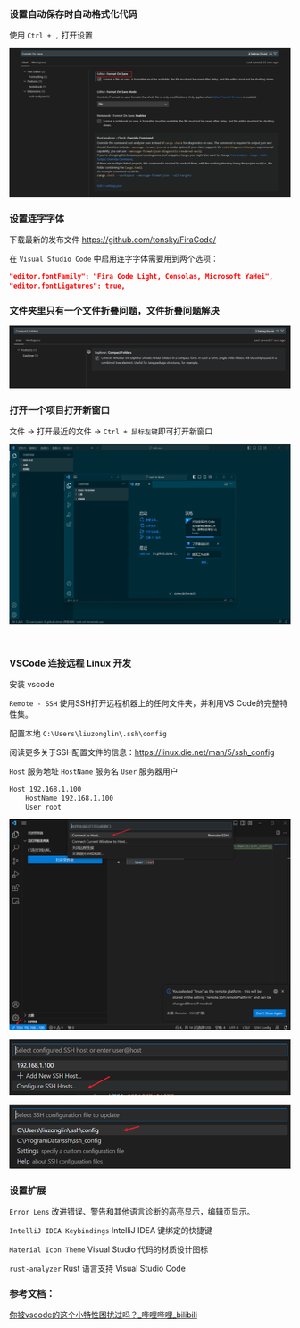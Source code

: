 ### 设置自动保存时自动格式化代码

使用 `Ctrl + ,` 打开设置

![image-20230615080913215](assets/image-20230615080913215.png)



### 设置连字字体

下载最新的发布文件 https://github.com/tonsky/FiraCode/

在 `Visual Studio Code` 中启用连字字体需要用到两个选项：

```json
"editor.fontFamily": "Fira Code Light, Consolas, Microsoft YaHei",
"editor.fontLigatures": true,

```



### 文件夹里只有一个文件折叠问题，文件折叠问题解决

![image-20230615082047450](assets/image-20230615082047450.png)



### 打开一个项目打开新窗口

文件 -> 打开最近的文件 -> `Ctrl + 鼠标左键`​ 即可打开新窗口

![image](assets/image-20230221221932-2mzz88y.png)​

‍

### VSCode 连接远程 Linux 开发

安装 vscode

`Remote - SSH` 使用SSH打开远程机器上的任何文件夹，并利用VS Code的完整特性集。

配置本地 `C:\Users\liuzonglin\.ssh\config`

阅读更多关于SSH配置文件的信息：https://linux.die.net/man/5/ssh_config 

`Host` 服务地址 `HostName` 服务名  `User` 服务器用户

```config
Host 192.168.1.100
    HostName 192.168.1.100
    User root
```

![image-20230521103940576](assets/image-20230521103940576.png)

![image-20230521104053407](assets/image-20230521104053407.png)

![image-20230521104116740](assets/image-20230521104116740.png)



### 设置扩展

`Error Lens` 改进错误、警告和其他语言诊断的高亮显示，编辑页显示。

`IntelliJ IDEA Keybindings` IntelliJ IDEA 键绑定的快捷键

`Material Icon Theme` Visual Studio 代码的材质设计图标

`rust-analyzer` Rust 语言支持 Visual Studio Code



### 参考文档：

[你被vscode的这个小特性困扰过吗？_哔哩哔哩_bilibili](https://www.bilibili.com/video/BV1uG4y1S7Uf/?spm_id_from=333.999.0.0&vd_source=9bfc54d2ed901f1eab04708cc346c2f5)